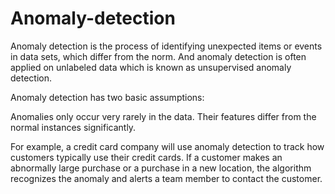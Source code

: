 # Anomaly-detection
 Anomaly detection is the process of identifying unexpected items or events in data sets, which differ from the norm. And anomaly detection is often applied on unlabeled data which is known as unsupervised anomaly detection.
 
 Anomaly detection has two basic assumptions:

Anomalies only occur very rarely in the data.
Their features differ from the normal instances significantly.

For example, a credit card company will use anomaly detection to track how customers typically use their credit cards. If a customer makes an abnormally large purchase or a purchase in a new location, the algorithm recognizes the anomaly and alerts a team member to contact the customer.
